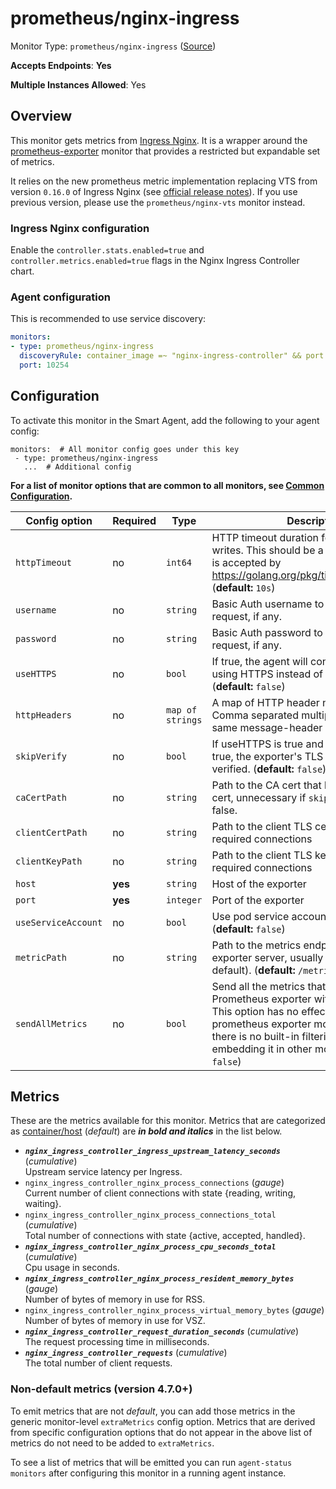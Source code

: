 
<!--- Generated by to-integrations-repo script in Smart Agent repo, DO NOT MODIFY HERE --->
<!--- GENERATED BY gomplate from scripts/docs/templates/monitor-page.md.tmpl --->

# prometheus/nginx-ingress

Monitor Type: `prometheus/nginx-ingress` ([Source](https://github.com/signalfx/signalfx-agent/tree/master/pkg/monitors/prometheus/nginxingress))

**Accepts Endpoints**: **Yes**

**Multiple Instances Allowed**: Yes

## Overview

This monitor gets metrics from [Ingress 
Nginx](https://github.com/kubernetes/ingress-nginx).
It is a wrapper around the [prometheus-exporter](./prometheus-exporter.md) 
monitor that provides a restricted but expandable set of metrics.

It relies on the new prometheus metric implementation replacing VTS 
from version `0.16.0` of Ingress Nginx (see [official release 
notes](https://github.com/kubernetes/ingress-nginx/releases/tag/nginx-0.16.0)).
If you use previous version, please use the `prometheus/nginx-vts` 
monitor instead.

<!--- SETUP --->
### Ingress Nginx configuration

Enable the `controller.stats.enabled=true` and `controller.metrics.enabled=true` 
flags in the Nginx Ingress Controller chart.

### Agent configuration

This is recommended to use service discovery:
```yaml
monitors:
- type: prometheus/nginx-ingress
  discoveryRule: container_image =~ "nginx-ingress-controller" && port == 10254
  port: 10254
```


## Configuration

To activate this monitor in the Smart Agent, add the following to your
agent config:

```
monitors:  # All monitor config goes under this key
 - type: prometheus/nginx-ingress
   ...  # Additional config
```

**For a list of monitor options that are common to all monitors, see [Common
Configuration](../monitor-config.html#common-configuration).**


| Config option | Required | Type | Description |
| --- | --- | --- | --- |
| `httpTimeout` | no | `int64` | HTTP timeout duration for both read and writes. This should be a duration string that is accepted by https://golang.org/pkg/time/#ParseDuration (**default:** `10s`) |
| `username` | no | `string` | Basic Auth username to use on each request, if any. |
| `password` | no | `string` | Basic Auth password to use on each request, if any. |
| `useHTTPS` | no | `bool` | If true, the agent will connect to the server using HTTPS instead of plain HTTP. (**default:** `false`) |
| `httpHeaders` | no | `map of strings` | A map of HTTP header names to values. Comma separated multiple values for the same message-header is supported. |
| `skipVerify` | no | `bool` | If useHTTPS is true and this option is also true, the exporter's TLS cert will not be verified. (**default:** `false`) |
| `caCertPath` | no | `string` | Path to the CA cert that has signed the TLS cert, unnecessary if `skipVerify` is set to false. |
| `clientCertPath` | no | `string` | Path to the client TLS cert to use for TLS required connections |
| `clientKeyPath` | no | `string` | Path to the client TLS key to use for TLS required connections |
| `host` | **yes** | `string` | Host of the exporter |
| `port` | **yes** | `integer` | Port of the exporter |
| `useServiceAccount` | no | `bool` | Use pod service account to authenticate. (**default:** `false`) |
| `metricPath` | no | `string` | Path to the metrics endpoint on the exporter server, usually `/metrics` (the default). (**default:** `/metrics`) |
| `sendAllMetrics` | no | `bool` | Send all the metrics that come out of the Prometheus exporter without any filtering.  This option has no effect when using the prometheus exporter monitor directly since there is no built-in filtering, only when embedding it in other monitors. (**default:** `false`) |


## Metrics

These are the metrics available for this monitor.
Metrics that are categorized as
[container/host](https://docs.signalfx.com/en/latest/admin-guide/usage.html#about-custom-bundled-and-high-resolution-metrics)
(*default*) are ***in bold and italics*** in the list below.


 - ***`nginx_ingress_controller_ingress_upstream_latency_seconds`*** (*cumulative*)<br>    Upstream service latency per Ingress.
 - `nginx_ingress_controller_nginx_process_connections` (*gauge*)<br>    Current number of client connections with state {reading, writing, waiting}.
 - `nginx_ingress_controller_nginx_process_connections_total` (*cumulative*)<br>    Total number of connections with state {active, accepted, handled}.
 - ***`nginx_ingress_controller_nginx_process_cpu_seconds_total`*** (*cumulative*)<br>    Cpu usage in seconds.
 - ***`nginx_ingress_controller_nginx_process_resident_memory_bytes`*** (*gauge*)<br>    Number of bytes of memory in use for RSS.
 - `nginx_ingress_controller_nginx_process_virtual_memory_bytes` (*gauge*)<br>    Number of bytes of memory in use for VSZ.
 - ***`nginx_ingress_controller_request_duration_seconds`*** (*cumulative*)<br>    The request processing time in milliseconds.
 - ***`nginx_ingress_controller_requests`*** (*cumulative*)<br>    The total number of client requests.

### Non-default metrics (version 4.7.0+)

To emit metrics that are not _default_, you can add those metrics in the
generic monitor-level `extraMetrics` config option.  Metrics that are derived
from specific configuration options that do not appear in the above list of
metrics do not need to be added to `extraMetrics`.

To see a list of metrics that will be emitted you can run `agent-status
monitors` after configuring this monitor in a running agent instance.



